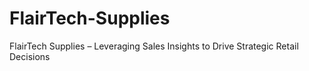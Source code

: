 # FlairTech-Supplies
FlairTech Supplies – Leveraging Sales Insights to Drive  Strategic Retail Decisions
